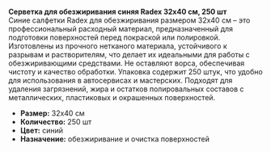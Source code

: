 **Серветка для обезжиривания синяя Radex 32х40 см, 250 шт**  
Синие салфетки Radex для обезжиривания размером 32х40 см – это профессиональный расходный материал, предназначенный для подготовки поверхностей перед покраской или полировкой. Изготовлены из прочного нетканого материала, устойчивого к разрывам и растворителям, что делает их идеальными для работы с обезжиривающими средствами. Не оставляют ворса, обеспечивая чистоту и качество обработки. Упаковка содержит 250 штук, что удобно для использования в автосервисах и мастерских. Подходят для удаления загрязнений, жира и остатков полировальных составов с металлических, пластиковых и окрашенных поверхностей.  
- **Размер:** 32х40 см  
- **Количество:** 250 шт  
- **Цвет:** синий  
- **Назначение:** обезжиривание и очистка поверхностей  


